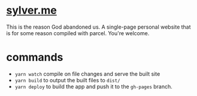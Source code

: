 # [sylver.me](https://sylver.me)

This is the reason God abandoned us. A single-page personal website that is for some reason compiled with parcel. You're welcome.

# commands

- `yarn watch` compile on file changes and serve the built site
- `yarn build` to output the built files to `dist/`
- `yarn deploy` to build the app and push it to the `gh-pages` branch.
